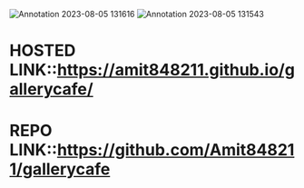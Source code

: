 ![Annotation 2023-08-05 131616](https://github.com/Amit848211/gallerycafe/assets/111532901/4a367603-1b21-414c-966d-d815a1b96fa7)
![Annotation 2023-08-05 131543](https://github.com/Amit848211/gallerycafe/assets/111532901/5fbfa00a-abc7-42df-8009-2cc40ca6b14e)
# HOSTED LINK::https://amit848211.github.io/gallerycafe/
# REPO LINK::https://github.com/Amit848211/gallerycafe
